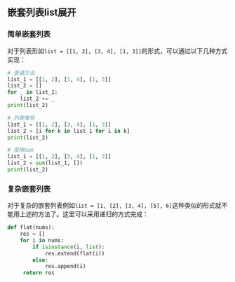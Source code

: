 ## 嵌套列表list展开

### 简单嵌套列表

对于列表形如`list = [[1, 2], [3, 4], [1, 3]]`的形式，可以通过以下几种方式实现：

```python
# 普通方法
list_1 = [[1, 2], [3, 4], [1, 3]]
list_2 = []
for _ in list_1:
    list_2 += _
print(list_2)

# 列表推导
list_1 = [[1, 2], [3, 4], [1, 3]]
list_2 = [i for k in list_1 for i in k]
print(list_2)

# 使用sum
list_1 = [[1, 2], [3, 4], [1, 3]]
list_2 = sum(list_1, [])
print(list_2)
```

### 复杂嵌套列表

对于复杂的嵌套列表例如`list = [1, [2], [3, 4], [5], 6]`这种类似的形式就不能用上述的方法了。这里可以采用递归的方式完成：

```python
def flat(nums):
    res = []
    for i in nums:
        if isinstance(i, list):
            res.extend(flat(i))
        else:
            res.append(i)
     return res
```
















